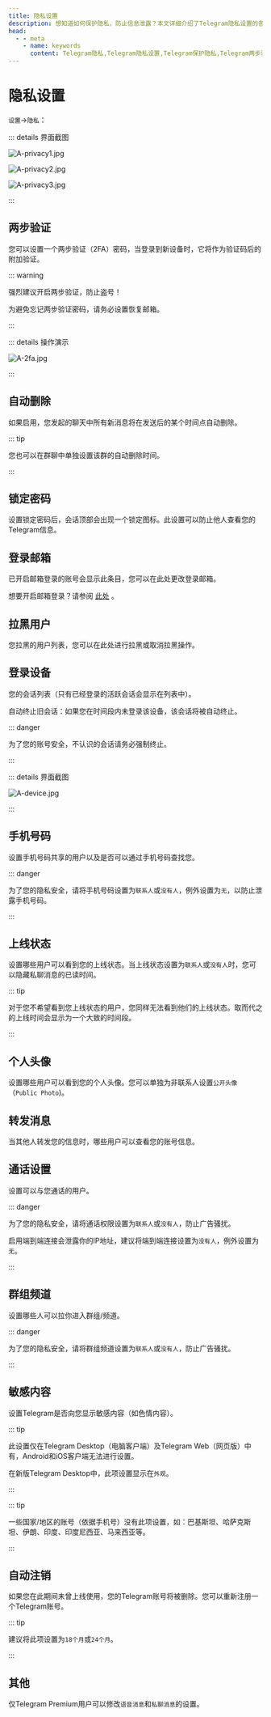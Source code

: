 ```yaml
---
title: 隐私设置
description: 想知道如何保护隐私，防止信息泄露？本文详细介绍了Telegram隐私设置的各项内容，帮助您有效的保护隐私。访问TGwiki - Telegram知识库，了解更多Telegram使用技巧。
head:
  - - meta
    - name: keywords
      content: Telegram隐私,Telegram隐私设置,Telegram保护隐私,Telegram两步验证,Telegram隐藏手机号码,Telegram隐藏上线时间,TG隐私,TG隐私设置,TG保护隐私,TG两步验证,TG隐藏手机号码,TG隐藏上线时间,电报隐私,电报隐私设置,电报保护隐私,电报两步验证,电报隐藏手机号码,电报隐藏上线时间,Telegram设置,TGwiki,Telegram知识库
---
```


# 隐私设置

`设置`->`隐私`：

::: details 界面截图

![A-privacy1.jpg](https://cdn.jsdelivr.net/gh/tgwiki/images/A/privacy1.jpg)

![A-privacy2.jpg](https://cdn.jsdelivr.net/gh/tgwiki/images/A/privacy2.jpg)

![A-privacy3.jpg](https://cdn.jsdelivr.net/gh/tgwiki/images/A/privacy3.jpg)

:::

## 两步验证

您可以设置一个两步验证（2FA）密码，当登录到新设备时，它将作为验证码后的附加验证。

::: warning

强烈建议开启两步验证，防止盗号！

为避免忘记两步验证密码，请务必设置恢复邮箱。

:::

::: details 操作演示

![A-2fa.jpg](https://cdn.jsdelivr.net/gh/tgwiki/images/A/2fa.jpg)

:::

## 自动删除

如果启用，您发起的聊天中所有新消息将在发送后的某个时间点自动删除。

::: tip

您也可以在群聊中单独设置该群的自动删除时间。

:::

## 锁定密码

设置锁定密码后，会话顶部会出现一个锁定图标。此设置可以防止他人查看您的Telegram信息。

## 登录邮箱

已开启邮箱登录的账号会显示此条目，您可以在此处更改登录邮箱。

想要开启邮箱登录？请参阅 [此处](/tgwiki/emaillogin) 。

## 拉黑用户

您拉黑的用户列表，您可以在此处进行拉黑或取消拉黑操作。

## 登录设备

您的会话列表（只有已经登录的活跃会话会显示在列表中）。

自动终止旧会话：如果您在时间段内未登录该设备，该会话将被自动终止。

::: danger

为了您的账号安全，不认识的会话请务必强制终止。

:::

::: details 界面截图

![A-device.jpg](https://cdn.jsdelivr.net/gh/tgwiki/images/A/device.jpg)

:::

## 手机号码

设置手机号码共享的用户以及是否可以通过手机号码查找您。

::: danger

为了您的隐私安全，请将手机号码设置为`联系人`或`没有人`，例外设置为`无`，以防止泄露手机号码。

:::

## 上线状态

设置哪些用户可以看到您的上线状态。当上线状态设置为`联系人`或`没有人`时，您可以隐藏私聊消息的已读时间。

::: tip

对于您不希望看到您上线状态的用户，您同样无法看到他们的上线状态。取而代之的上线时间会显示为一个大致的时间段。

:::

## 个人头像

设置哪些用户可以看到您的个人头像。您可以单独为非联系人设置`公开头像`（`Public Photo`)。

## 转发消息

当其他人转发您的信息时，哪些用户可以查看您的账号信息。

## 通话设置

设置可以与您通话的用户。

::: danger

为了您的隐私安全，请将通话权限设置为`联系人`或`没有人`，防止广告骚扰。

启用端到端连接会泄露你的IP地址，建议将端到端连接设置为`没有人`，例外设置为`无`。

:::

## 群组频道

设置哪些人可以拉你进入群组/频道。

::: danger

为了您的隐私安全，请将群组频道设置为`联系人`或`没有人`，防止广告骚扰。

:::

## 敏感内容

设置Telegram是否向您显示敏感内容（如色情内容）。

::: tip

此设置仅在Telegram Desktop（电脑客户端）及Telegram Web（网页版）中有，Android和iOS客户端无法进行设置。

在新版Telegram Desktop中，此项设置显示在`外观`。

:::

::: tip

一些国家/地区的账号（依据手机号）没有此项设置，如：巴基斯坦、哈萨克斯坦、伊朗、印度、印度尼西亚、马来西亚等。

:::

## 自动注销

如果您在此期间未曾上线使用，您的Telegram账号将被删除。您可以重新注册一个Telegram账号。

::: tip

建议将此项设置为`18个月`或`24个月`。

:::

## 其他 

仅Telegram Premium用户可以修改`语音消息`和`私聊消息`的设置。
